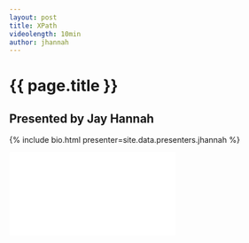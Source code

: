 ```yaml
---
layout: post
title: XPath
videolength: 10min
author: jhannah
---
```


# {{ page.title }}

## Presented by Jay Hannah

{% include bio.html presenter=site.data.presenters.jhannah %}

<div class="fluid-width-video-wrapper"><iframe src="//www.youtube.com/embed/TmNL8NncUpM" frameborder="0" allowfullscreen></iframe></div>
